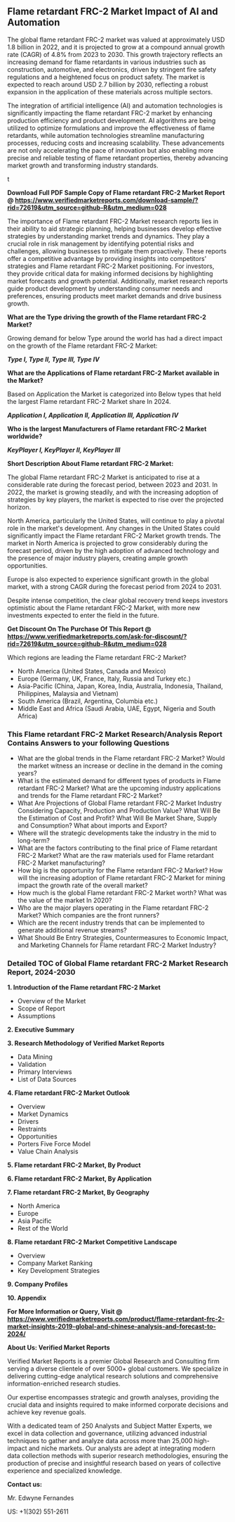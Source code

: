 <h2>Flame retardant FRC-2 Market Impact of AI and Automation</h2><p>The global flame retardant FRC-2 market was valued at approximately USD 1.8 billion in 2022, and it is projected to grow at a compound annual growth rate (CAGR) of 4.8% from 2023 to 2030. This growth trajectory reflects an increasing demand for flame retardants in various industries such as construction, automotive, and electronics, driven by stringent fire safety regulations and a heightened focus on product safety. The market is expected to reach around USD 2.7 billion by 2030, reflecting a robust expansion in the application of these materials across multiple sectors.</p><p>The integration of artificial intelligence (AI) and automation technologies is significantly impacting the flame retardant FRC-2 market by enhancing production efficiency and product development. AI algorithms are being utilized to optimize formulations and improve the effectiveness of flame retardants, while automation technologies streamline manufacturing processes, reducing costs and increasing scalability. These advancements are not only accelerating the pace of innovation but also enabling more precise and reliable testing of flame retardant properties, thereby advancing market growth and transforming industry standards.</p>t</p><p id="" class=""><strong>Download Full PDF Sample Copy of Flame retardant FRC-2 Market Report @ <a href="https://www.verifiedmarketreports.com/download-sample/?rid=72619&utm_source=github-R&utm_medium=028" target="_blank">https://www.verifiedmarketreports.com/download-sample/?rid=72619&utm_source=github-R&utm_medium=028</a></strong></p><p>The importance of&nbsp;Flame retardant FRC-2 Market research reports lies in their ability to aid strategic planning, helping businesses develop effective strategies by understanding market trends and dynamics. They play a crucial role in risk management by identifying potential risks and challenges, allowing businesses to mitigate them proactively. These reports offer a competitive advantage by providing insights into competitors' strategies and Flame retardant FRC-2 Market positioning. For investors, they provide critical data for making informed decisions by highlighting market forecasts and growth potential. Additionally, market research reports guide product development by understanding consumer needs and preferences, ensuring products meet market demands and drive business growth.</p><p><strong>What are the&nbsp;Type driving the growth of the Flame retardant FRC-2 Market?</strong></p><p id="" class="">Growing demand for below Type around the world has had a direct impact on the growth of the Flame retardant FRC-2 Market:</p><em><strong>Type I, Type II, Type III, Type IV</strong></em></p><strong>What are the&nbsp;Applications&nbsp;of Flame retardant FRC-2 Market available in the Market?</strong></p><p id="" class="">Based on Application the Market is categorized into Below types that held the largest Flame retardant FRC-2 Market share In 2024.</p><em><strong>Application I, Application II, Application III, Application IV</strong></em></p><strong>Who is the largest Manufacturers of Flame retardant FRC-2 Market worldwide?</strong></p><p><em><strong>KeyPlayer I, KeyPlayer II, KeyPlayer III</strong></em></p><p id="" class=""><strong>Short Description About Flame retardant FRC-2 Market:</strong></p><p>The global Flame retardant FRC-2 Market is anticipated to rise at a considerable rate during the forecast period, between 2023 and 2031. In 2022, the market is growing steadily, and with the increasing adoption of strategies by key players, the market is expected to rise over the projected horizon.</p><p>North America, particularly the United States, will continue to play a pivotal role in the market's development. Any changes in the United States could significantly impact the Flame retardant FRC-2 Market growth trends. The market in North America is projected to grow considerably during the forecast period, driven by the high adoption of advanced technology and the presence of major industry players, creating ample growth opportunities.</p><p>Europe is also expected to experience significant growth in the global market, with a strong CAGR during the forecast period from 2024 to 2031.</p><p>Despite intense competition, the clear global recovery trend keeps investors optimistic about the Flame retardant FRC-2 Market, with more new investments expected to enter the field in the future.</p><p id="" class=""><strong>Get Discount On The Purchase Of This Report @ <a href="https://www.verifiedmarketreports.com/ask-for-discount/?rid=72619&utm_source=github-R&utm_medium=028" target="_blank">https://www.verifiedmarketreports.com/ask-for-discount/?rid=72619&utm_source=github-R&utm_medium=028</a></strong></p>Which regions are leading the Flame retardant FRC-2 Market?</p><ul><li>North America (United States, Canada and Mexico)</li><li>Europe (Germany, UK, France, Italy, Russia and Turkey etc.)</li><li>Asia-Pacific (China, Japan, Korea, India, Australia, Indonesia, Thailand, Philippines, Malaysia and Vietnam)</li><li>South America (Brazil, Argentina, Columbia etc.)</li><li>Middle East and Africa (Saudi Arabia, UAE, Egypt, Nigeria and South Africa)</li></ul><h3 id="" class="">This Flame retardant FRC-2 Market Research/Analysis Report Contains Answers to your following Questions</h3><ul><li>What are the global trends in the Flame retardant FRC-2 Market? Would the market witness an increase or decline in the demand in the coming years?</li><li>What is the estimated demand for different types of products in Flame retardant FRC-2 Market? What are the upcoming industry applications and trends for the Flame retardant FRC-2 Market?</li><li>What Are Projections of Global Flame retardant FRC-2 Market Industry Considering Capacity, Production and Production Value? What Will Be the Estimation of Cost and Profit? What Will Be Market Share, Supply and Consumption? What about imports and Export?</li><li>Where will the strategic developments take the industry in the mid to long-term?</li><li>What are the factors contributing to the final price of Flame retardant FRC-2 Market? What are the raw materials used for Flame retardant FRC-2 Market manufacturing?</li><li>How big is the opportunity for the Flame retardant FRC-2 Market? How will the increasing adoption of Flame retardant FRC-2 Market for mining impact the growth rate of the overall market?</li><li>How much is the global Flame retardant FRC-2 Market worth? What was the value of the market In 2020?</li><li>Who are the major players operating in the Flame retardant FRC-2 Market? Which companies are the front runners?</li><li>Which are the recent industry trends that can be implemented to generate additional revenue streams?</li><li>What Should Be Entry Strategies, Countermeasures to Economic Impact, and Marketing Channels for Flame retardant FRC-2 Market Industry?</li></ul><h3 id="" class="">Detailed TOC of Global Flame retardant FRC-2 Market Research Report, 2024-2030</h3><p id="" class=""><strong>1. Introduction of the Flame retardant FRC-2 Market</strong></p><ul><li>Overview of the Market</li><li>Scope of Report</li><li>Assumptions</li></ul><p id="" class=""><strong>2. Executive Summary</strong></p><p id="" class=""><strong>3. Research Methodology of Verified Market Reports</strong></p><ul><li>Data Mining</li><li>Validation</li><li>Primary Interviews</li><li>List of Data Sources</li></ul><p id="" class=""><strong>4. Flame retardant FRC-2 Market Outlook</strong></p><ul><li>Overview</li><li>Market Dynamics</li><li>Drivers</li><li>Restraints</li><li>Opportunities</li><li>Porters Five Force Model</li><li>Value Chain Analysis</li></ul><p id="" class=""><strong>5. Flame retardant FRC-2 Market, By Product</strong></p><p id="" class=""><strong>6. Flame retardant FRC-2 Market, By Application</strong></p><p id="" class=""><strong>7. Flame retardant FRC-2 Market, By Geography</strong></p><ul><li>North America</li><li>Europe</li><li>Asia Pacific</li><li>Rest of the World</li></ul><p id="" class=""><strong>8. Flame retardant FRC-2 Market Competitive Landscape</strong></p><ul><li>Overview</li><li>Company Market Ranking</li><li>Key Development Strategies</li></ul><p id="" class=""><strong>9. Company Profiles</strong></p><p id="" class=""><strong>10. Appendix</strong></p><p id="" class=""><strong>For More Information or Query, Visit @ <a href="https://www.verifiedmarketreports.com/product/flame-retardant-frc-2-market-insights-2019-global-and-chinese-analysis-and-forecast-to-2024/" target="_blank">https://www.verifiedmarketreports.com/product/flame-retardant-frc-2-market-insights-2019-global-and-chinese-analysis-and-forecast-to-2024/</a></strong></p><p id="" class=""><strong>About Us: Verified Market Reports</strong></p><p id="" class="">Verified Market Reports is a premier Global Research and Consulting firm serving a diverse clientele of over 5000+ global customers. We specialize in delivering cutting-edge analytical research solutions and comprehensive information-enriched research studies.</p><p id="" class="">Our expertise encompasses strategic and growth analyses, providing the crucial data and insights required to make informed corporate decisions and achieve key revenue goals.</p><p id="" class="">With a dedicated team of 250 Analysts and Subject Matter Experts, we excel in data collection and governance, utilizing advanced industrial techniques to gather and analyze data across more than 25,000 high-impact and niche markets. Our analysts are adept at integrating modern data collection methods with superior research methodologies, ensuring the production of precise and insightful research based on years of collective experience and specialized knowledge.</p><p id="" class=""><strong>Contact us:</strong></p><p id="" class="">Mr. Edwyne Fernandes</p><p id="" class="">US: +1(302) 551-2611</p>